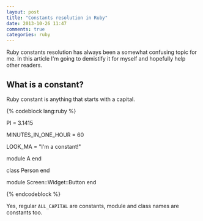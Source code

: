 ```yaml
---
layout: post
title: "Constants resolution in Ruby"
date: 2013-10-26 11:47
comments: true
categories: ruby
---
```


Ruby constants resolution has always been a somewhat confusing topic for me.
In this article I'm going to demistify it for myself and hopefully help other readers.

<!--more--> 

## What is a constant?

Ruby constant is anything that starts with a capital.

{% codeblock lang:ruby %}

PI = 3.1415

MINUTES_IN_ONE_HOUR = 60

LOOK_MA = "I'm a constant!"

module A
end

class Person
end

module Screen::Widget::Button
end

{% endcodeblock %}

Yes, regular `ALL_CAPITAL` are constants, module and class names are constants too.